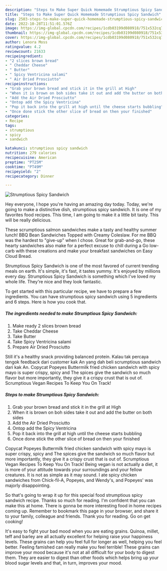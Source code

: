 ```yaml
---
description: "Steps to Make Super Quick Homemade Strumptious Spicy Sandwich"
title: "Steps to Make Super Quick Homemade Strumptious Spicy Sandwich"
slug: 2503-steps-to-make-super-quick-homemade-strumptious-spicy-sandwich
date: 2022-10-28T11:51:01.576Z
image: https://img-global.cpcdn.com/recipes/1cdb03199d080918/751x532cq70/strumptious-spicy-sandwich-recipe-main-photo.jpg
thumbnail: https://img-global.cpcdn.com/recipes/1cdb03199d080918/751x532cq70/strumptious-spicy-sandwich-recipe-main-photo.jpg
cover: https://img-global.cpcdn.com/recipes/1cdb03199d080918/751x532cq70/strumptious-spicy-sandwich-recipe-main-photo.jpg
author: Lenora Moss
ratingvalue: 4.2
reviewcount: 21633
recipeingredient:
- "2 slices brown bread"
- " Cheddar Cheese"
- " Butter"
- " Spicy Ventricina salami"
- " Air Dried Prosciutto"
recipeinstructions:
- "Grab your brown bread and stick it in the grill at High"
- "When it is brown on boh sides take it out and add the butter on both sides"
- "Add the Air Dried Prosciutto"
- "Ontop add the Spicy Ventricina"
- "Pop it back into the grill at high until the cheese starts bubbling"
- "Once done stick the other slice of bread on then your finished"
categories:
- Recipe
tags:
- strumptious
- spicy
- sandwich

katakunci: strumptious spicy sandwich 
nutrition: 279 calories
recipecuisine: American
preptime: "PT25M"
cooktime: "PT49M"
recipeyield: "2"
recipecategory: Dinner

---
```



![Strumptious Spicy Sandwich](https://img-global.cpcdn.com/recipes/1cdb03199d080918/751x532cq70/strumptious-spicy-sandwich-recipe-main-photo.jpg)

Hey everyone, I hope you're having an amazing day today. Today, we're going to make a distinctive dish, strumptious spicy sandwich. It is one of my favorites food recipes. This time, I am going to make it a little bit tasty. This will be really delicious.

These scrumptious salmon sandwiches make a tasty and healthy summer lunch! BBQ Bean Sandwiches Topped with Creamy Coleslaw. For me BBQ was the hardest to &#34;give-up&#34; when I chose. Great for grab-and-go, these hearty sandwiches also make for a perfect excuse to chill during a Go low-carb with these creations and make your breakfast sandwiches on Easy Cloud Bread.

Strumptious Spicy Sandwich is one of the most favored of current trending meals on earth. It's simple, it's fast, it tastes yummy. It's enjoyed by millions every day. Strumptious Spicy Sandwich is something which I've loved my whole life. They're nice and they look fantastic.


To get started with this particular recipe, we have to prepare a few ingredients. You can have strumptious spicy sandwich using 5 ingredients and 6 steps. Here is how you cook that.

<!--inarticleads1-->

##### The ingredients needed to make Strumptious Spicy Sandwich:

1. Make ready 2 slices brown bread
1. Take  Cheddar Cheese
1. Take  Butter
1. Take  Spicy Ventricina salami
1. Prepare  Air Dried Prosciutto


Still it&#39;s a healthy snack providing balanced protein. Kalau tak percaya tengok feedback dari customer kak An yang dah beli scrumptious sandwich dari kak An. Copycat Popeyes Buttermilk fried chicken sandwich with spicy mayo is super crispy, spicy and The spices give the sandwich so much flavor but more importantly, they give it a crispy crust that is out of. Scrumptious Vegan Recipes To Keep You On Track! 

<!--inarticleads2-->

##### Steps to make Strumptious Spicy Sandwich:

1. Grab your brown bread and stick it in the grill at High
1. When it is brown on boh sides take it out and add the butter on both sides
1. Add the Air Dried Prosciutto
1. Ontop add the Spicy Ventricina
1. Pop it back into the grill at high until the cheese starts bubbling
1. Once done stick the other slice of bread on then your finished


Copycat Popeyes Buttermilk fried chicken sandwich with spicy mayo is super crispy, spicy and The spices give the sandwich so much flavor but more importantly, they give it a crispy crust that is out of. Scrumptious Vegan Recipes To Keep You On Track! Being vegan is not actually a diet, it is more of your attitude towards your surroundings and your fellow creatures. It is not as simple as it may sound. I ate spicy chicken sandwiches from Chick-fil-A, Popeyes, and Wendy&#39;s, and Popeyes&#39; was majorly disappointing. 

So that's going to wrap it up for this special food strumptious spicy sandwich recipe. Thanks so much for reading. I'm confident that you can make this at home. There is gonna be more interesting food in home recipes coming up. Remember to bookmark this page in your browser, and share it to your family, colleague and friends. Thank you for reading. Go on get cooking!

It's easy to fight your bad mood when you are eating grains. Quinoa, millet, teff and barley are all actually excellent for helping raise your happiness levels. These grains can help you feel full for longer as well, helping you feel better. Feeling famished can really make you feel terrible! These grains can improve your mood because it's not at all difficult for your body to digest them. They are easier to digest than other foods which helps bring up your blood sugar levels and that, in turn, improves your mood.
